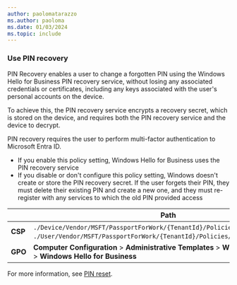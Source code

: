 ```yaml
---
author: paolomatarazzo
ms.author: paoloma
ms.date: 01/03/2024
ms.topic: include
---
```


### Use PIN recovery

PIN Recovery enables a user to change a forgotten PIN using the Windows Hello for Business PIN recovery service, without losing any associated credentials or certificates, including any keys associated with the user's personal accounts on the device.

To achieve this, the PIN recovery service encrypts a recovery secret, which is stored on the device, and requires both the PIN recovery service and the device to decrypt.

PIN recovery requires the user to perform multi-factor authentication to Microsoft Entra ID.

- If you enable this policy setting, Windows Hello for Business uses the PIN recovery service
- If you disable or don't configure this policy setting, Windows doesn't create or store the PIN recovery secret. If the user forgets their PIN, they must delete their existing PIN and create a new one, and they must re-register with any services to which the old PIN provided access

|  | Path |
|--|--|
| **CSP** | `./Device/Vendor/MSFT/PassportForWork/{TenantId}/Policies/`[EnablePinRecovery](/windows/client-management/mdm/passportforwork-csp#devicetenantidpoliciesenablepinrecovery) <br> `./User/Vendor/MSFT/PassportForWork/{TenantId}/Policies/`[EnablePinRecovery](/windows/client-management/mdm/passportforwork-csp#usertenantidpoliciesenablepinrecovery) |
| **GPO** | **Computer Configuration** > **Administrative Templates** > **Windows Components** > **Windows Hello for Business** |

For more information, see [PIN reset](../pin-reset.md).
